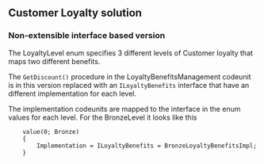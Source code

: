 ## Customer Loyalty solution
### Non-extensible interface based version

The LoyaltyLevel enum specifies 3 different levels of Customer loyalty that maps two different benefits.

The `GetDiscount()` procedure in the LoyaltyBenefitsManagement codeunit is in this version replaced with an `ILoyaltyBenefits` interface that have an different implementation for each level.

The implementation codeunits are mapped to the interface in the enum values for each level. For the BronzeLevel it looks like this

``` AL
    value(0; Bronze)
    {
        Implementation = ILoyaltyBenefits = BronzeLoyaltyBenefitsImpl;
    }
```    